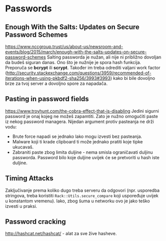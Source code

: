 # Passwords

## Enough With the Salts: Updates on Secure Password Schemes
https://www.nccgroup.trust/us/about-us/newsroom-and-events/blog/2015/march/enough-with-the-salts-updates-on-secure-password-schemes
Salting passworda je nužan, ali nije ni približno dovoljan da budeš siguran danas. Ono što je nužnije je spora hash funkcija. Preporuča se **bcrypt** ili **scrypt**. Također im treba odrediti valjani work factor (http://security.stackexchange.com/questions/3959/recommended-of-iterations-when-using-pkbdf2-sha256/3993#3993) kako bi bile dovoljno brze za tvoj server a dovoljno spore za napadača.


## Pasting in password fields
https://www.troyhunt.com/the-cobra-effect-that-is-disabling
Jedini sigurni password je onaj kojeg ne možeš zapamtiti. Zato je nužno omogućiti paste iz nekog password managera.
Nijedan argument protiv pasteanja ne drži vodu:
 - Brute force napadi se jednako lako mogu izvesti bez pasteanja.
 - Malware koji ti krade clipboard ti može jednako pratiti koje tipke ukucavaš.
 - Zabraniti paste zbog limita duljine - nema smisla ograničavati duljinu passworda. Password bilo koje duljine uvijek će se pretvoriti u hash iste duljine.


## Timing Attacks
Zaključivanje prema koliko dugo treba serveru da odgovori (npr. usporedba stringova, treba koristiti `Rack::Utils.secure_compare` koji uspoređuje uvijek u konstantom vremenu). Iako, zbog šuma u networku ovo je jako teško izvesti u praksi.


## Password cracking
http://hashcat.net/hashcat/ - alat za sve žive hasheve.
